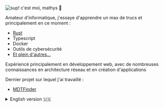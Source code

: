 ![sup! c'est moi, mathys 👋](https://user-images.githubusercontent.com/36484628/178942082-fb2e6a31-1f57-4425-bc54-1975c398fe1f.gif)

Amateur d'informatique, j'essaye d'apprendre un max de trucs et principalement en ce moment :
- [Rust](https://github.com/RedLeGamin/Hello-Rust)
- Typescript
- Docker
- Outils de cybersécurité
- [Et plein d'autres...](https://github.com/RedLeGamin/RedLeGamin/blob/main/TOLEARNLIST.md)

Expériencé principalement en développement web, avec de nombreuses connaissances en architecture réseau et en création d'applications


Dernier projet sur lequel j'ai travaillé :
- [MDTFinder](https://mdtfinder.fr)

<details>
  <summary>English version 🇺🇸</summary>
  Computer science enthusiast, I'm trying to learn a lot of things and mainly at the moment :<br>
- Rust (https://github.com/RedLeGamin/Hello-Rust)<br>
- Typescript<br>
- Docker<br>
- Cybersecurity tools<br>
- And a lot more... (https://github.com/RedLeGamin/RedLeGamin/blob/main/TOLEARNLIST.md)<br><br>


Experienced mainly in web development, with a lot of knowledge in network architecture and application creation<br><br>


Last project I worked on :<br>
- [MDTFinder](https://mdtfinder.fr)
</details>

<!--
*add memes here*
-->
